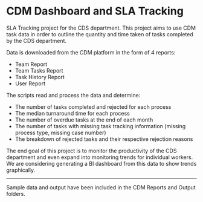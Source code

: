 # CDM Dashboard and SLA Tracking
SLA Tracking project for the CDS department. This project aims to use CDM task data in order to outline the quantity and time taken of tasks completed by the CDS department.

Data is downloaded from the CDM platform in the form of 4 reports:
- Team Report
- Team Tasks Report
- Task History Report
- User Report

The scripts read and process the data and determine:
- The number of tasks completed and rejected for each process
- The median turnaround time for each process
- The number of overdue tasks at the end of each month
- The number of tasks with missing task tracking information (missing process type, missing case number)
- The breakdown of rejected tasks and their respective rejection reasons

The end goal of this project is to monitor the productivity of the CDS department and even expand into monitoring trends for individual workers. We are considering generating a BI dashboard from this data to show trends graphically.
***

Sample data and output have been included in the CDM Reports and Output folders.


